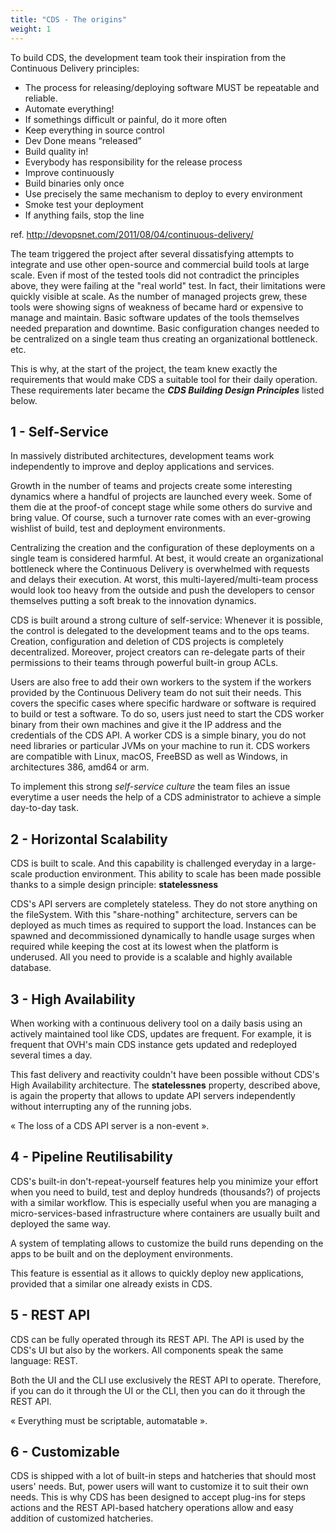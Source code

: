 ```yaml
---
title: "CDS - The origins"
weight: 1
---
```


To build CDS, the development team took their inspiration from the Continuous Delivery principles:

- The process for releasing/deploying software MUST be repeatable and reliable.
- Automate everything!
- If somethings difficult or painful, do it more often
- Keep everything in source control
- Dev Done means “released”
- Build quality in!
- Everybody has responsibility for the release process
- Improve continuously
- Build binaries only once
- Use precisely the same mechanism to deploy to every environment
- Smoke test your deployment
- If anything fails, stop the line

ref. http://devopsnet.com/2011/08/04/continuous-delivery/

The team triggered the project after several dissatisfying attempts to integrate and use other open-source and commercial build tools at large scale.
Even if most of the tested tools did not contradict the principles above, they were failing at the "real world" test. In fact, their limitations were quickly visible at scale. As the number of managed projects grew, these tools were showing signs of weakness of became hard or expensive to manage and maintain. Basic software updates of the tools themselves needed preparation and downtime. Basic configuration changes needed to be centralized on a single team thus creating an organizational bottleneck. etc.

This is why, at the start of the project, the team knew exactly the requirements that would make CDS a suitable tool for their daily operation.
These requirements later became the ***CDS Building Design Principles*** listed below.

## 1 - Self-Service

In massively distributed architectures, development teams work independently to improve and deploy applications and services.

Growth in the number of teams and projects create some interesting dynamics where a handful of projects are launched every week. Some of them die at the proof-of concept stage while some others do survive and bring value. Of course, such a turnover rate comes with an ever-growing wishlist of build, test and deployment environments.

Centralizing the creation and the configuration of these deployments on a single team is considered harmful. At best, it would create an organizational bottleneck where the Continuous Delivery is overwhelmed with requests and delays their execution. At worst, this multi-layered/multi-team process would look too heavy from the outside and push the developers to censor themselves putting a soft break to the innovation dynamics.

CDS is built around a strong culture of self-service: Whenever it is possible, the control is delegated to the development teams and to the ops teams. Creation, configuration and deletion of CDS projects is completely decentralized. Moreover, project creators can re-delegate parts of their permissions to their teams through powerful built-in group ACLs.

Users are also free to add their own workers to the system if the workers provided by the Continuous Delivery team do not suit their needs. This covers the specific cases where specific hardware or software is required to build or test a software. To do so, users just need to start the CDS worker binary from their own machines and give it the IP address and the credentials of the CDS API. A worker CDS is a simple binary, you do not need libraries or particular JVMs on your machine to run it. CDS workers are compatible with Linux, macOS, FreeBSD as well as Windows, in architectures 386, amd64 or arm.

To implement this strong *self-service culture* the team files an issue everytime a user needs the help of a CDS administrator to achieve a simple day-to-day task.

## 2 - Horizontal Scalability

CDS is built to scale. And this capability is challenged everyday in a large-scale production environment. This ability to scale has been made possible thanks to a simple design principle: **statelessness**

CDS's API servers are completely stateless. They do not store anything on the fileSystem. With this "share-nothing" architecture, servers can be deployed as much times as required to support the load. Instances can be spawned and decommissioned dynamically to handle usage surges when required while keeping the cost at its lowest when the platform is underused. All you need to provide is a scalable and highly available database.


## 3 - High Availability

When working with a continuous delivery tool on a daily basis using an actively maintained tool like CDS, updates are frequent.
For example, it is frequent that OVH's main CDS instance gets updated and redeployed several times a day.

This fast delivery and reactivity couldn't have been possible without CDS's High Availability architecture. The **statelessnes** property, described above, is again the property that allows to update API servers independently without interrupting any of the running jobs.

« The loss of a CDS API server is a non-event ».

## 4 - Pipeline Reutilisability

CDS's built-in don't-repeat-yourself features help you minimize your effort when you need to build, test and deploy hundreds (thousands?) of projects with a similar workflow. This is especially useful when you are managing a micro-services-based infrastructure where containers are usually built and deployed the same way.

A system of templating allows to customize the build runs depending on the apps to be built and on the deployment environments.

This feature is essential as it allows to quickly deploy new applications, provided that a similar one already exists in CDS.

## 5 - REST API

CDS can be fully operated through its REST API. The API is used by the CDS's UI but also by the workers. All components speak the same language: REST.

Both the UI and the CLI use exclusively the REST API to operate. Therefore, if you can do it through the UI or the CLI, then you can do it through the REST API.

« Everything must be scriptable, automatable ».


## 6 - Customizable

CDS is shipped with a lot of built-in steps and hatcheries that should most users' needs. But, power users will want to customize it to suit their own needs. This is why CDS has been designed to accept plug-ins for steps actions and the REST API-based hatchery operations allow and easy addition of customized hatcheries.


